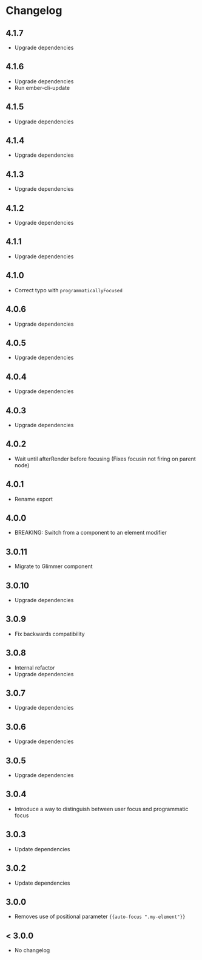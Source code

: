 # Changelog

## 4.1.7

- Upgrade dependencies

## 4.1.6

- Upgrade dependencies
- Run ember-cli-update

## 4.1.5

- Upgrade dependencies

## 4.1.4

- Upgrade dependencies

## 4.1.3

- Upgrade dependencies

## 4.1.2

- Upgrade dependencies

## 4.1.1

- Upgrade dependencies

## 4.1.0

- Correct typo with `programmaticallyFocused`

## 4.0.6

- Upgrade dependencies

## 4.0.5

- Upgrade dependencies

## 4.0.4

- Upgrade dependencies

## 4.0.3

- Upgrade dependencies

## 4.0.2

- Wait until afterRender before focusing
  (Fixes focusin not firing on parent node)

## 4.0.1

- Rename export

## 4.0.0

- BREAKING: Switch from a component to an element modifier

## 3.0.11

- Migrate to Glimmer component

## 3.0.10

- Upgrade dependencies

## 3.0.9

- Fix backwards compatibility

## 3.0.8

- Internal refactor
- Upgrade dependencies

## 3.0.7

- Upgrade dependencies

## 3.0.6

- Upgrade dependencies

## 3.0.5

- Upgrade dependencies

## 3.0.4

- Introduce a way to distinguish between user focus and programmatic focus

## 3.0.3

- Update dependencies

## 3.0.2

- Update dependencies

## 3.0.0

- Removes use of positional parameter `{{auto-focus ".my-element"}}`

## < 3.0.0

- No changelog
